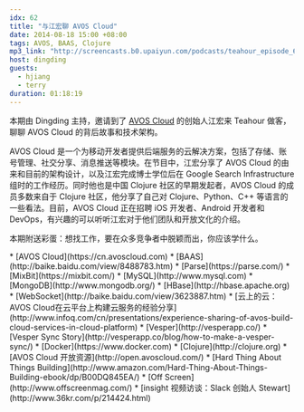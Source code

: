 ```yaml
---
idx: 62
title: "与江宏聊 AVOS Cloud"
date: 2014-08-18 15:00 +08:00
tags: AVOS, BAAS, Clojure
mp3_link: "http://screencasts.b0.upaiyun.com/podcasts/teahour_episode_62.m4a"
host: dingding
guests:
  - hjiang
  - terry
duration: 01:18:19
---
```


本期由 Dingding 主持，邀请到了 [AVOS Cloud](https://cn.avoscloud.com) 的创始人江宏来 Teahour 做客，聊聊 AVOS Cloud 的背后故事和技术架构。

AVOS Cloud 是一个为移动开发者提供后端服务的云解决方案，包括了存储、账号管理、社交分享、消息推送等模块。在节目中，江宏分享了 AVOS Cloud 的由来和目前的架构设计，以及江宏完成博士学位后在 Google Search Infrastructure 组时的工作经历。同时他也是中国 Clojure 社区的早期发起者，AVOS Cloud 的成员多数来自于 Clojure 社区，他分享了自己对 Clojure、Python、C++ 等语言的一些看法。目前，AVOS Cloud 正在招聘 iOS 开发者、Android 开发者和 DevOps，有兴趣的可以听听江宏对于他们团队和开放文化的介绍。

本期附送彩蛋：想找工作，要在众多竞争者中脱颖而出，你应该学什么。

<section class="notes" markdown="1">
* [AVOS Cloud](https://cn.avoscloud.com)
* [BAAS](http://baike.baidu.com/view/8488783.htm)
* [Parse](https://parse.com/)
* [MixBit](https://mixbit.com/)
* [MySQL](http://www.mysql.com)
* [MongoDB](http://www.mongodb.org/)
* [HBase](http://hbase.apache.org)
* [WebSocket](http://baike.baidu.com/view/3623887.htm)
* [云上的云：AVOS Cloud在云平台上构建云服务的经验分享](http://www.infoq.com/cn/presentations/experience-sharing-of-avos-build-cloud-services-in-cloud-platform)
* [Vesper](http://vesperapp.co/)
* [Vesper Sync Story](http://vesperapp.co/blog/how-to-make-a-vesper-sync/)
* [Docker](https://www.docker.com)
* [Clojure](http://clojure.org)
* [AVOS Cloud 开放资源](http://open.avoscloud.com/)
* [Hard Thing About Things Building](http://www.amazon.com/Hard-Thing-About-Things-Building-ebook/dp/B00DQ845EA/)
* [Off Screen](http://www.offscreenmag.com/)
* [insight 视频访谈：Slack 创始人 Stewart](http://www.36kr.com/p/214424.html)
</section>
